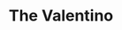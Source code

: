 ---
layout: recipe
title: The Valentino
description: 'A tribute to the 1920’s italian silent movie actor Rudolph Valentino, this modern classic is a take on a Negroni variation.'
ingredients:
  - name:
    quantity:
garnish:
instructions_html:
image: /uploads/valentino.jpg
tags:
products:
featured: true
---